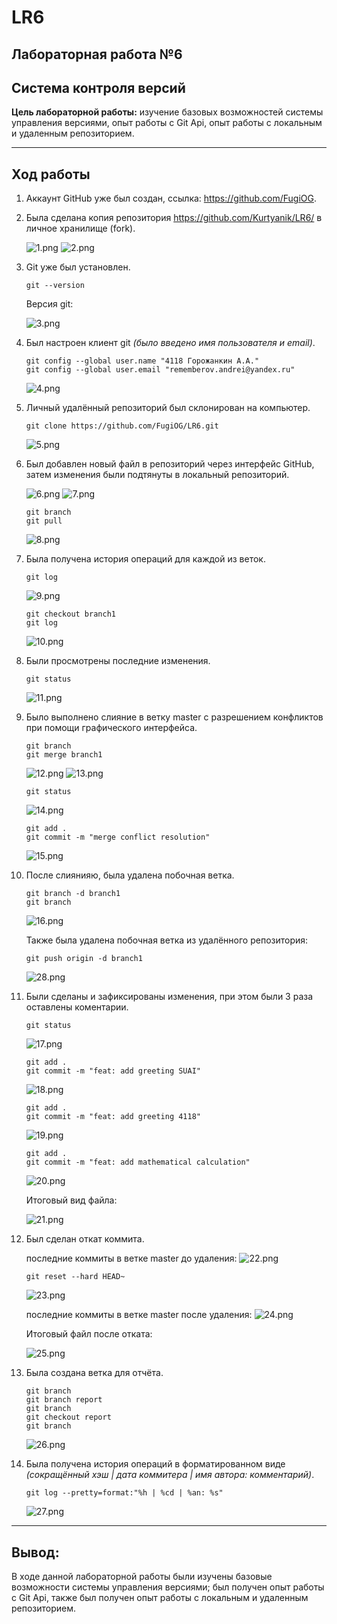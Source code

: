# **LR6**

## Лабораторная работа №6
## Система контроля версий

**Цель лабораторной работы:**
изучение базовых возможностей системы управления версиями, опыт работы с Git Api, опыт работы с локальным и удаленным репозиторием.

------------

## Ход работы
1. Аккаунт GitHub уже был создан, ссылка: https://github.com/FugiOG.
2. Была сделана копия репозитория https://github.com/Kurtyanik/LR6/ в личное хранилище (fork).

    ![1.png](./assets/1.png)
    ![2.png](./assets/2.png)
3. Git уже был установлен.

    ```console
    git --version
    ```
    Версия git:
    
    ![3.png](./assets/3.png)
4. Был настроен клиент git *(было введено имя пользователя и email)*.

    ```console
    git config --global user.name "4118 Горожанкин А.А."
    git config --global user.email "rememberov.andrei@yandex.ru"
    ```
    ![4.png](./assets/4.png)
5. Личный удалённый репозиторий был склонирован на компьютер.

    ```console
    git clone https://github.com/FugiOG/LR6.git
    ```
    ![5.png](./assets/5.png)
6. Был добавлен новый файл в репозиторий через интерфейс GitHub, затем изменения были подтянуты в локальный репозиторий.

    ![6.png](./assets/6.png)
    ![7.png](./assets/7.png)
    ```console
    git branch
    git pull
    ```
    ![8.png](./assets/8.png)
7. Была получена история операций для каждой из веток.

    ```console
    git log
    ```
    ![9.png](./assets/9.png)
    ```console
    git checkout branch1
    git log
    ```
    ![10.png](./assets/10.png)
8. Были просмотрены последние изменения.

    ```console
    git status
    ```
    ![11.png](./assets/11.png)
9.  Было выполнено слияние в ветку master с разрешением конфликтов при помощи графического интерфейса.

    ```console
    git branch
    git merge branch1
    ```
    ![12.png](./assets/12.png)
    ![13.png](./assets/13.png)
    ```console
    git status
    ```
    ![14.png](./assets/14.png)
    ```console
    git add .
    git commit -m "merge conflict resolution"
    ```
    ![15.png](./assets/15.png)
10. После слиянияю, была удалена побочная ветка.

    ```console
    git branch -d branch1
    git branch
    ```
    ![16.png](./assets/16.png)

    Также была удалена побочная ветка из удалённого репозитория:

    ```console
    git push origin -d branch1
    ```
    ![28.png](./assets/28.png)
11. Были сделаны и зафиксированы изменения, при этом были 3 раза оставлены коментарии.

    ```console
    git status
    ```
    ![17.png](./assets/17.png)

    ```console
    git add .
    git commit -m "feat: add greeting SUAI"
    ```
    ![18.png](./assets/18.png)

    ```console
    git add .
    git commit -m "feat: add greeting 4118"
    ```
    ![19.png](./assets/19.png)

     ```console
    git add .
    git commit -m "feat: add mathematical calculation"
    ```
    ![20.png](./assets/20.png)

    Итоговый вид файла:

    ![21.png](./assets/21.png)
12. Был сделан откат коммита.

    последние коммиты в ветке master до удаления:
        ![22.png](./assets/22.png)

    ```console
    git reset --hard HEAD~
    ```
    ![23.png](./assets/23.png)

    последние коммиты в ветке master после удаления:
        ![24.png](./assets/24.png)
    
    Итоговый файл после отката:

    ![25.png](./assets/25.png)
13. Была создана ветка для отчёта.

    ```console
    git branch
    git branch report
    git branch
    git checkout report
    git branch
    ```
    ![26.png](./assets/26.png)
14. Была получена история операций в форматированном виде *(сокращённый хэш | дата коммитера | имя автора: комментарий)*.

    ```console
    git log --pretty=format:"%h | %cd | %an: %s"
    ```
    ![27.png](./assets/27.png)

--------

## Вывод: 
В ходе данной лабораторной работы были изучены базовые возможности системы управления версиями; был получен опыт работы с Git Api, также был получен опыт работы с локальным и удаленным репозиторием.